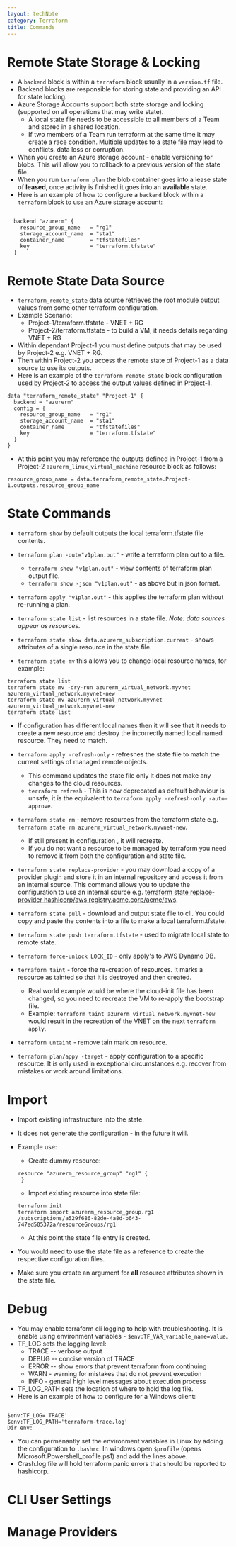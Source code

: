 ```yaml
---
layout: techNote
category: Terraform
title: Commands
---
```

# Remote State Storage & Locking

- A `backend` block is within a `terraform` block usually in a `version.tf` file.
- Backend blocks are responsible for storing state and providing an API for state locking.
- Azure Storage Accounts support both state storage and locking (supported on all operations that may write state).  
    - A local state file needs to be accessible to all members of a Team and stored in a shared location.
    - If two members of a Team run terraform at the same time it may create a race condition. Multiple updates to a state file may lead to conflicts, data loss or corruption.
- When you create an Azure storage account - enable versioning for blobs. This will allow you to rollback to a previous version of the state file.
- When you run `terraform plan` the blob container goes into a lease state of **leased**, once activity is finished it goes into an **available** state.
- Here is an example of how to configure a `backend` block within a `terraform` block to use an Azure storage account:

```

  backend "azurerm" {
    resource_group_name   = "rg1"
    storage_account_name  = "sta1"
    container_name        = "tfstatefiles"
    key                   = "terraform.tfstate"
  } 
```

# Remote State Data Source

- `terraform_remote_state` data source retrieves the root module output values from some other terraform configuration.
- Example Scenario:
    - Project-1/terraform.tfstate - VNET + RG
    - Project-2/terraform.tfstate - to build a VM, it needs details regarding VNET + RG
- Within dependant Project-1 you must define outputs that may be used by Project-2 e.g. VNET + RG.
- Then within Project-2 you access the remote state of Project-1 as a data source to use its outputs.
- Here is an example of the `terraform_remote_state` block configuration used by Project-2 to access the output values defined in Project-1.

```
data "terraform_remote_state" "Project-1" {
  backend = "azurerm"
  config = {
    resource_group_name   = "rg1"
    storage_account_name  = "sta1"
    container_name        = "tfstatefiles"
    key                   = "terraform.tfstate"
  }
}
```
- At this point you may reference the outputs defined in Project-1 from a Project-2 `azurerm_linux_virtual_machine` resource block as follows:

```
resource_group_name = data.terraform_remote_state.Project-1.outputs.resource_group_name
```

# State Commands

- `terraform show` by default outputs the local terraform.tfstate file contents.
- `terraform plan -out="v1plan.out"` - write a terraform plan out to a file.
    - `terraform show "v1plan.out"` - view contents of terraform plan output file.
    - `terraform show -json "v1plan.out"` - as above but in json format.
- `terraform apply "v1plan.out"` - this applies the terraform plan without re-running a plan.

- `terraform state list` - list resources in a state file. *Note: data sources appear as resources.*
- `terraform state show data.azurerm_subscription.current` - shows attributes of a single resource in the state file.

- `terraform state mv` this allows you to change local resource names, for example:
```
terraform state list
terraform state mv -dry-run azurerm_virtual_network.myvnet azurerm_virtual_network.myvnet-new
terraform state mv azurerm_virtual_network.myvnet azurerm_virtual_network.myvnet-new
terraform state list
```
- If configuration has different local names then it will see that it needs to create a new resource and destroy the incorrectly named local named resource. They need to match.

- `terraform apply -refresh-only` - refreshes the state file to match the current settings of managed remote objects.
    - This command updates the state file only it does not make any changes to the cloud resources.
    - `terraform refresh` - This is now deprecated as default behaviour is unsafe, it is the equivalent to `terraform apply -refresh-only -auto-approve`.

- `terraform state rm` - remove resources from the terraform state e.g. `terraform state rm azurerm_virtual_network.myvnet-new`.
    - If still present in configuration , it will recreate.
    - If you do not want a resource to be managed by terraform you need to remove it from both the configuration and state file.

- `terraform state replace-provider` - you may download a copy of a provider plugin and store it in an internal repository and access it from an internal source. This command allows you to update the configuration to use an internal source e.g. [terraform state replace-provider hashicorp/aws registry.acme.corp/acme/aws](https://www.terraform.io/cli/commands/state/replace-provider).

- `terraform state pull` - download and output state file to cli. You could copy and paste the contents into a file to make a local terraform.tfstate.
- `terraform state push terraform.tfstate` - used to migrate local state to remote state.

- `terraform force-unlock LOCK_ID` - only apply's to AWS Dynamo DB.

- `terraform taint` - force the re-creation of resources. It marks a resource as tainted so that it is destroyed and then created.
    - Real world example would be where the cloud-init file has been changed, so you need to recreate the VM to re-apply the bootstrap file.
    - Example: `terraform taint azurerm_virtual_network.myvnet-new` would result in the recreation of the VNET on the next `terraform apply`.
- `terraform untaint` - remove tain mark on resource.

- `terraform plan/appy -target` - apply configuration to a specific resource. It is only used in exceptional circumstances e.g. recover from mistakes or work around limitations.

# Import

- Import existing infrastructure into the state.
- It does not generate the configuration - in the future it will.
- Example use:
  - Create dummy resource:
  ```
  resource "azurerm_resource_group" "rg1" {
   }
  ```
  - Import existing resource into state file:
  ```
  terraform init
  terraform import azurerm_resource_group.rg1 /subscriptions/a529f686-82de-4a8d-b643-747ed505372a/resourceGroups/rg1
  ```
  - At this point the state file entry is created.

- You would need to use the state file as a reference to create the respective configuration files.
- Make sure you create an argument for **all** resource attributes shown in the state file.

# Debug

- You may enable terraform cli logging to help with troubleshooting. It is enable using environment variables - `$env:TF_VAR_variable_name=value`.
- TF_LOG sets the logging level: 
	- TRACE -- verbose output
	- DEBUG -- concise version of TRACE
	- ERROR -- show errors that prevent terraform from continuing
	- WARN - warning for mistakes that do not prevent execution
	- INFO - general high level messages about execution process
- TF_LOG_PATH sets the location of where to hold the log file.
- Here is an example of how to configure for a Windows client:

```

$env:TF_LOG='TRACE'
$env:TF_LOG_PATH='terraform-trace.log'
Dir env:

```

- You can permenantly set the environment variables in Linux by adding the configuration to `.bashrc`. In windows open `$profile` (opens Microsoft.Powershell_profile.ps1) and add the lines above.
- Crash.log file will hold terraform panic errors that should be reported to hashicorp.

# CLI User Settings

# Manage Providers
